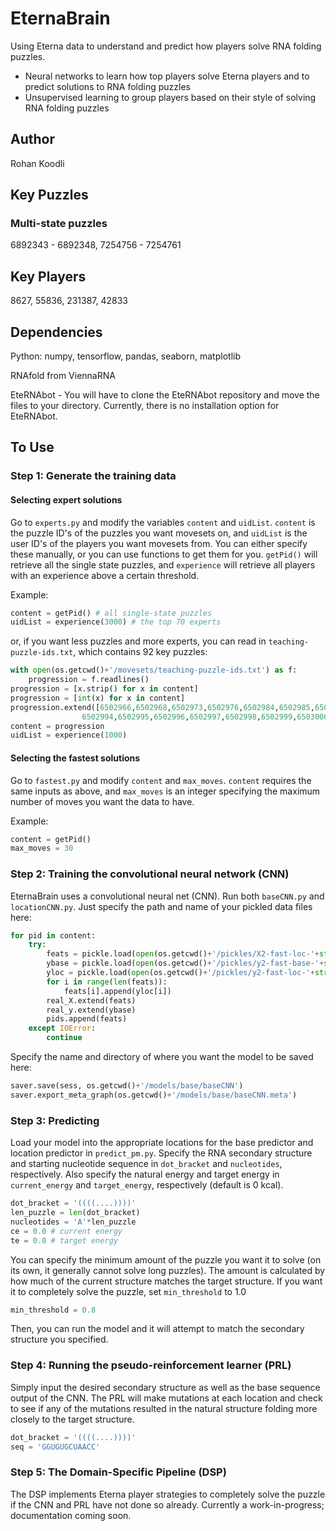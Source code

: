# EternaBrain
Using Eterna data to understand and predict how players solve RNA folding puzzles.
* Neural networks to learn how top players solve Eterna players and to predict solutions to RNA folding puzzles
* Unsupervised learning to group players based on their style of solving RNA folding puzzles

## Author
Rohan Koodli

## Key Puzzles
### Multi-state puzzles
6892343 - 6892348, 7254756 - 7254761

## Key Players
8627, 55836, 231387, 42833

## Dependencies
Python: numpy, tensorflow, pandas, seaborn, matplotlib

RNAfold from ViennaRNA

EteRNAbot - You will have to clone the EteRNAbot repository and move the files to your directory. Currently, there is no installation option for EteRNAbot.

## To Use
### Step 1: Generate the training data
#### Selecting expert solutions
Go to `experts.py` and modify the variables `content` and `uidList`. `content` is the puzzle ID's of the puzzles you want movesets on, and `uidList` is the user ID's of the players you want movesets from. You can either specify these manually, or you can use functions to get them for you. `getPid()` will retrieve all the single state puzzles, and `experience` will retrieve all players with an experience above a certain threshold. 

Example:
```python
content = getPid() # all single-state puzzles
uidList = experience(3000) # the top 70 experts
```
or, if you want less puzzles and more experts, you can read in `teaching-puzzle-ids.txt`, which contains 92 key puzzles:
```python
with open(os.getcwd()+'/movesets/teaching-puzzle-ids.txt') as f:
    progression = f.readlines()
progression = [x.strip() for x in content]
progression = [int(x) for x in content]
progression.extend([6502966,6502968,6502973,6502976,6502984,6502985,6502993, \
                6502994,6502995,6502996,6502997,6502998,6502999,6503000])
content = progression
uidList = experience(1000)
```

#### Selecting the fastest solutions
Go to `fastest.py` and modify `content` and `max_moves`. `content` requires the same inputs as above, and `max_moves` is an integer specifying the maximum number of moves you want the data to have.

Example:
```python
content = getPid()
max_moves = 30
```

### Step 2: Training the convolutional neural network (CNN)
EternaBrain uses a convolutional neural net (CNN). Run both `baseCNN.py` and `locationCNN.py`. Just specify the path and name of your pickled data files here:
```python
for pid in content:
    try:
        feats = pickle.load(open(os.getcwd()+'/pickles/X2-fast-loc-'+str(pid),'rb'))
        ybase = pickle.load(open(os.getcwd()+'/pickles/y2-fast-base-'+str(pid),'rb'))
        yloc = pickle.load(open(os.getcwd()+'/pickles/y2-fast-loc-'+str(pid),'rb'))
        for i in range(len(feats)):
            feats[i].append(yloc[i])
        real_X.extend(feats)
        real_y.extend(ybase)
        pids.append(feats)
    except IOError:
        continue
```
Specify the name and directory of where you want the model to be saved here:
```python
saver.save(sess, os.getcwd()+'/models/base/baseCNN')
saver.export_meta_graph(os.getcwd()+'/models/base/baseCNN.meta')
```

### Step 3: Predicting
Load your model into the appropriate locations for the base predictor and location predictor in `predict_pm.py`. Specify the RNA secondary structure and starting nucleotide sequence in `dot_bracket` and `nucleotides`, respectively. Also specify the natural energy and target energy in `current_energy` and `target_energy`, respectively (default is 0 kcal). 

```python
dot_bracket = '((((....))))'
len_puzzle = len(dot_bracket)
nucleotides = 'A'*len_puzzle
ce = 0.0 # current energy
te = 0.0 # target energy
```

You can specify the minimum amount of the puzzle you want it to solve (on its own, it generally cannot solve long puzzles). The amount is calculated by how much of the current structure matches the target structure. If you want it to completely solve the puzzle, set `min_threshold` to 1.0
```python
min_threshold = 0.8
```

Then, you can run the model and it will attempt to match the secondary structure you specified.

### Step 4: Running the pseudo-reinforcement learner (PRL)
Simply input the desired secondary structure as well as the base sequence output of the CNN. The PRL will make mutations at each location and check to see if any of the mutations resulted in the natural structure folding more closely to the target structure. 
```python
dot_bracket = '((((....))))'
seq = 'GGUGUGCUAACC'
```

### Step 5: The Domain-Specific Pipeline (DSP)
The DSP implements Eterna player strategies to completely solve the puzzle if the CNN and PRL have not done so already. Currently a work-in-progress; documentation coming soon.
